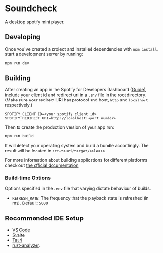 # Soundcheck

A desktop spotify mini player.

## Developing

Once you've created a project and installed dependencies with `npm install`, start a development server by running:

```bash
npm run dev
```

## Building

After creating an app in the Spotify for Developers Dashboard ([Guide](https://developer.spotify.com/documentation/web-api/tutorials/getting-started?offset=-165#create-an-app)), include your client id and redirect uri in a `.env` file in the root directory.
(Make sure your redirect URI has protocol and host, `http` and `localhost` respectively.)

```env
SPOTIFY_CLIENT_ID=<your spotify client id>
SPOTIFY_REDIRECT_URI=http://localhost:<port number>
```

Then to create the production version of your app run:

```bash
npm run build
```

It will detect your operating system and build a bundle accordingly. The result will be located in `src-tauri/target/release`.

For more information about building applications for different platforms check out [the official documentation](https://tauri.app/v1/guides/building/)

### Build-time Options

Options specified in the `.env` file that varying dictate behaviour of builds.

-   `REFRESH_RATE`: The frequency that the playback state is refreshed (in ms). Default: `5000`

## Recommended IDE Setup

-   [VS Code](https://code.visualstudio.com/)
-   [Svelte](https://marketplace.visualstudio.com/items?itemName=svelte.svelte-vscode)
-   [Tauri](https://marketplace.visualstudio.com/items?itemName=tauri-apps.tauri-vscode)
-   [rust-analyzer](https://marketplace.visualstudio.com/items?itemName=rust-lang.rust-analyzer).
